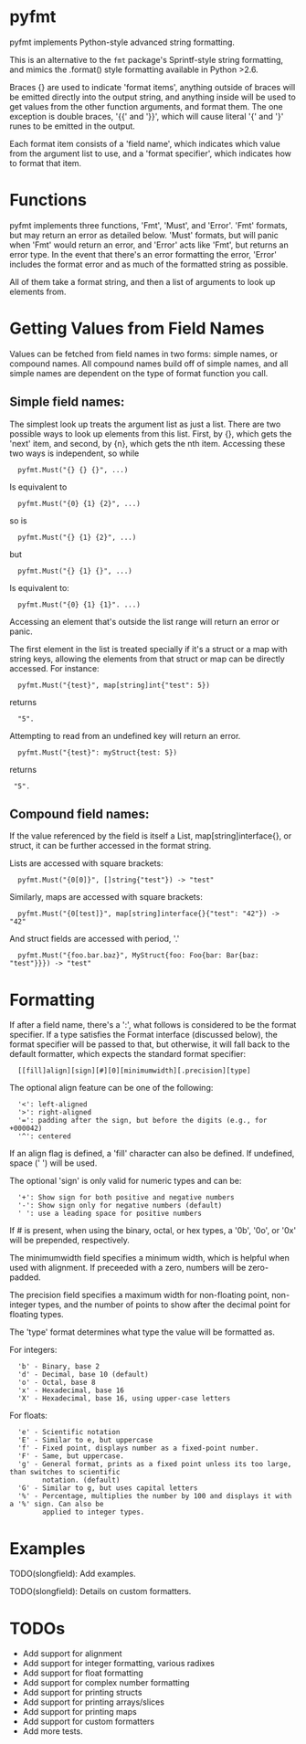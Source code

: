 # pyfmt

pyfmt implements Python-style advanced string formatting.

This is an alternative to the `fmt` package's Sprintf-style string formatting, and mimics the
.format() style formatting available in Python >2.6.

Braces {} are used to indicate 'format items', anything outside of braces will be emitted directly
into the output string, and anything inside will be used to get values from the other function
arguments, and format them. The one exception is double braces, '{{' and '}}', which will cause
literal '{' and '}' runes to be emitted in the output.

Each format item consists of a 'field name', which indicates which value from the argument list to
use, and a 'format specifier', which indicates how to format that item.

# Functions

pyfmt implements three functions, 'Fmt', 'Must', and 'Error'. 'Fmt' formats, but may return
an error as detailed below. 'Must' formats, but will panic when 'Fmt' would return an error, and
'Error' acts like 'Fmt', but returns an error type. In the event that there's an error formatting
the error, 'Error' includes the format error and as much of the formatted string as possible.

All of them take a format string, and then a list of arguments to look up elements from.

# Getting Values from Field Names

Values can be fetched from field names in two forms: simple names, or compound names. All compound
names build off of simple names, and all simple names are dependent on the type of format function
you call.

## Simple field names:

The simplest look up treats the argument list as just a list. There are two possible ways to look
up elements from this list. First, by {}, which gets the 'next' item, and second, by {n}, which
gets the nth item. Accessing these two ways is independent, so while

```
  pyfmt.Must("{} {} {}", ...)
```

Is equivalent to

```
  pyfmt.Must("{0} {1} {2}", ...)
```

so is

```
  pyfmt.Must("{} {1} {2}", ...)
```

but

```
  pyfmt.Must("{} {1} {}", ...)
```

Is equivalent to:

```
  pyfmt.Must("{0} {1} {1}". ...)
```

Accessing an element that's outside the list range will return an error or panic.

The first element in the list is treated specially if it's a struct or a map with string keys,
allowing the elements from that struct or map can be directly accessed. For instance:

```
  pyfmt.Must("{test}", map[string]int{"test": 5})
```

returns

```
  "5".
```

Attempting to read from an undefined key will return an error.

```
  pyfmt.Must("{test}": myStruct{test: 5})
```

returns

```
 "5".
```

## Compound field names:

If the value referenced by the field is itself a List, map[string]interface{}, or struct, it can be further accessed in the format string.

Lists are accessed with square brackets:

```
  pyfmt.Must("{0[0]}", []string{"test"}) -> "test"
```

Similarly, maps are accessed with square brackets:

```
  pyfmt.Must("{0[test]}", map[string]interface{}{"test": "42"}) -> "42"
```

And struct fields are accessed with period, '.'

```
  pyfmt.Must("{foo.bar.baz}", MyStruct{foo: Foo{bar: Bar{baz: "test"}}}) -> "test"
```

# Formatting

If after a field name, there's a ':', what follows is considered to be the format specifier. If a
type satisfies the Format interface (discussed below), the format specifier will be passed to that,
but otherwise, it will fall back to the default formatter, which expects the standard format
specifier:

```
  [[fill]align][sign][#][0][minimumwidth][.precision][type]
```

The optional align feature can be one of the following:

```
  '<': left-aligned
  '>': right-aligned
  '=': padding after the sign, but before the digits (e.g., for +000042)
  '^': centered
```

If an align flag is defined, a 'fill' character can also be defined. If undefined, space (' ') will
be used.

The optional 'sign' is only valid for numeric types and can be:

```
  '+': Show sign for both positive and negative numbers
  '-': Show sign only for negative numbers (default)
  ' ': use a leading space for positive numbers
```

If # is present, when using the binary, octal, or hex types, a '0b', '0o', or '0x' will be
prepended, respectively.

The minimumwidth field specifies a minimum width, which is helpful when used with alignment. If
preceeded with a zero, numbers will be zero-padded.

The precision field specifies a maximum width for non-floating point, non-integer types, and the
number of points to show after the decimal point for floating types.

The 'type' format determines what type the value will be formatted as.

For integers:

```
  'b' - Binary, base 2
  'd' - Decimal, base 10 (default)
  'o' - Octal, base 8
  'x' - Hexadecimal, base 16
  'X' - Hexadecimal, base 16, using upper-case letters
```

For floats:

```
  'e' - Scientific notation
  'E' - Similar to e, but uppercase
  'f' - Fixed point, displays number as a fixed-point number.
  'F' - Same, but uppercase.
  'g' - General format, prints as a fixed point unless its too large, than switches to scientific
        notation. (default)
  'G' - Similar to g, but uses capital letters
  '%' - Percentage, multiplies the number by 100 and displays it with a '%' sign. Can also be
        applied to integer types.
```

# Examples

TODO(slongfield): Add examples.

TODO(slongfield): Details on custom formatters.

# TODOs

  *  Add support for alignment
  *  Add support for integer formatting, various radixes
  *  Add support for float formatting
  *  Add support for complex number formatting
  *  Add support for printing structs
  *  Add support for printing arrays/slices
  *  Add support for printing maps
  *  Add support for custom formatters
  *  Add more tests.
